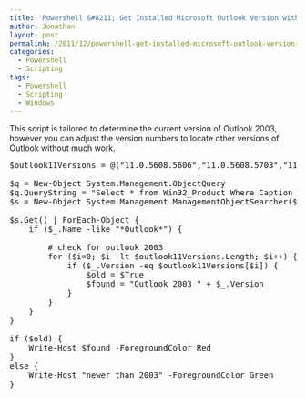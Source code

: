 ```yaml
---
title: 'Powershell &#8211; Get Installed Microsoft Outlook Version with WMI'
author: Jonathan
layout: post
permalink: /2011/12/powershell-get-installed-microsoft-outlook-version-with-wmi/
categories:
  - Powershell
  - Scripting
tags:
  - Powershell
  - Scripting
  - Windows
---
```

This script is tailored to determine the current version of Outlook 2003, however you can adjust the version numbers to locate other versions of Outlook without much work.

<pre class="brush: powershell; title: ; notranslate" title="">$outlook11Versions = @("11.0.5608.5606","11.0.5608.5703","11.6359.6360","11.6568.6568")

$q = New-Object System.Management.ObjectQuery
$q.QueryString = "Select * from Win32_Product Where Caption Like '%Microsoft Office%'"
$s = New-Object System.Management.ManagementObjectSearcher($q)

$s.Get() | ForEach-Object {
	if ($_.Name -like "*Outlook*") {

		# check for outlook 2003
		for ($i=0; $i -lt $outlook11Versions.Length; $i++) {
			if ($_.Version -eq $outlook11Versions[$i]) {
				$old = $True
				$found = "Outlook 2003 " + $_.Version
			}
		}
	}
}

if ($old) {
	Write-Host $found -ForegroundColor Red
}
else {
	Write-Host "newer than 2003" -ForegroundColor Green
}
</pre>